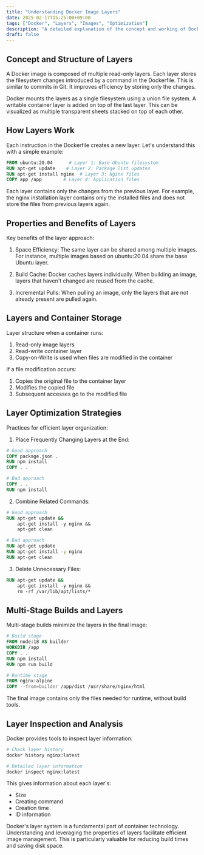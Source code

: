 ```yaml
---
title: "Understanding Docker Image Layers"
date: 2025-02-17T15:25:00+09:00
tags: ["Docker", "Layers", "Images", "Optimization"]
description: "A detailed explanation of the concept and working of Docker image layers."
draft: false
---
```


## Concept and Structure of Layers

A Docker image is composed of multiple read-only layers. Each layer stores the filesystem changes introduced by a command in the Dockerfile. This is similar to commits in Git. It improves efficiency by storing only the changes.

Docker mounts the layers as a single filesystem using a union file system. A writable container layer is added on top of the last layer. This can be visualized as multiple transparent sheets stacked on top of each other.

## How Layers Work

Each instruction in the Dockerfile creates a new layer. Let's understand this with a simple example:

```dockerfile
FROM ubuntu:20.04      # Layer 1: Base Ubuntu filesystem
RUN apt-get update    # Layer 2: Package list updates
RUN apt-get install nginx  # Layer 3: Nginx files
COPY app /app        # Layer 4: Application files
```

Each layer contains only the changes from the previous layer. For example, the nginx installation layer contains only the installed files and does not store the files from previous layers again.

## Properties and Benefits of Layers

Key benefits of the layer approach:

1. Space Efficiency: The same layer can be shared among multiple images. For instance, multiple images based on ubuntu:20.04 share the base Ubuntu layer.

2. Build Cache: Docker caches layers individually. When building an image, layers that haven't changed are reused from the cache.

3. Incremental Pulls: When pulling an image, only the layers that are not already present are pulled again.

## Layers and Container Storage

Layer structure when a container runs:

1. Read-only image layers
2. Read-write container layer
3. Copy-on-Write is used when files are modified in the container

If a file modification occurs:

1. Copies the original file to the container layer
2. Modifies the copied file
3. Subsequent accesses go to the modified file

## Layer Optimization Strategies

Practices for efficient layer organization:

1. Place Frequently Changing Layers at the End:

```dockerfile
# Good approach
COPY package.json .
RUN npm install
COPY . .

# Bad approach
COPY . .
RUN npm install
```

2. Combine Related Commands:

```dockerfile
# Good approach
RUN apt-get update && 
    apt-get install -y nginx && 
    apt-get clean

# Bad approach
RUN apt-get update
RUN apt-get install -y nginx
RUN apt-get clean
```

3. Delete Unnecessary Files:

```dockerfile
RUN apt-get update && 
    apt-get install -y nginx && 
    rm -rf /var/lib/apt/lists/*
```

## Multi-Stage Builds and Layers

Multi-stage builds minimize the layers in the final image:

```dockerfile
# Build stage
FROM node:18 AS builder
WORKDIR /app
COPY . .
RUN npm install
RUN npm run build

# Runtime stage
FROM nginx:alpine
COPY --from=builder /app/dist /usr/share/nginx/html
```

The final image contains only the files needed for runtime, without build tools.

## Layer Inspection and Analysis

Docker provides tools to inspect layer information:

```bash
# Check layer history
docker history nginx:latest

# Detailed layer information
docker inspect nginx:latest
```

This gives information about each layer's:

- Size
- Creating command
- Creation time
- ID information

Docker's layer system is a fundamental part of container technology. Understanding and leveraging the properties of layers facilitate efficient image management. This is particularly valuable for reducing build times and saving disk space.
